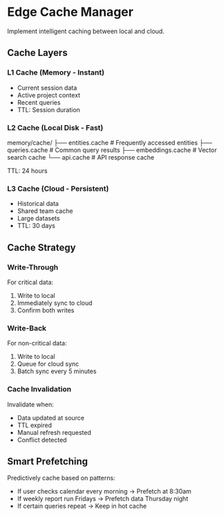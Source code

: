 # Edge Cache Manager

Implement intelligent caching between local and cloud.

## Cache Layers

### L1 Cache (Memory - Instant)
- Current session data
- Active project context
- Recent queries
- TTL: Session duration

### L2 Cache (Local Disk - Fast)
memory/cache/
├── entities.cache     # Frequently accessed entities
├── queries.cache      # Common query results
├── embeddings.cache   # Vector search cache
└── api.cache         # API response cache

TTL: 24 hours

### L3 Cache (Cloud - Persistent)
- Historical data
- Shared team cache
- Large datasets
- TTL: 30 days

## Cache Strategy

### Write-Through
For critical data:
1. Write to local
2. Immediately sync to cloud
3. Confirm both writes

### Write-Back
For non-critical data:
1. Write to local
2. Queue for cloud sync
3. Batch sync every 5 minutes

### Cache Invalidation
Invalidate when:
- Data updated at source
- TTL expired
- Manual refresh requested
- Conflict detected

## Smart Prefetching

Predictively cache based on patterns:
- If user checks calendar every morning → Prefetch at 8:30am
- If weekly report run Fridays → Prefetch data Thursday night
- If certain queries repeat → Keep in hot cache